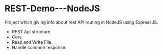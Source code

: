 # REST-Demo---NodeJS
Project which giving info about rest API routing in NodeJS using ExpressJS.

- REST Api structure.
- Cors
- Read and Write File.
- Handle common response.
